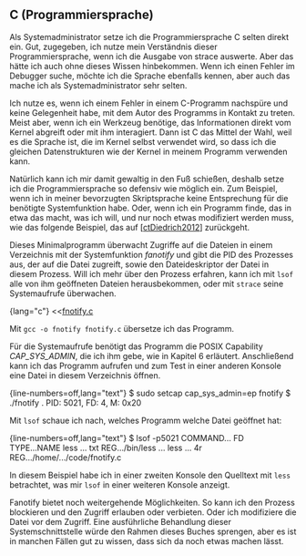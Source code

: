
## C (Programmiersprache)

Als Systemadministrator setze ich die Programmiersprache C selten direkt ein.
Gut, zugegeben, ich nutze mein Verständnis dieser Programmiersprache, wenn ich
die Ausgabe von strace auswerte.
Aber das hätte ich auch ohne dieses Wissen hinbekommen.
Wenn ich einen Fehler im Debugger suche, möchte ich die Sprache ebenfalls
kennen, aber auch das mache ich als Systemadministrator sehr selten.

Ich nutze es, wenn ich einem Fehler in einem C-Programm nachspüre und keine
Gelegenheit habe, mit dem Autor des Programms in Kontakt zu treten.
Meist aber, wenn ich ein Werkzeug benötige, das Informationen direkt vom Kernel
abgreift oder mit ihm interagiert.
Dann ist C das Mittel der Wahl, weil es die Sprache ist, die im Kernel
selbst verwendet wird, so dass ich die gleichen Datenstrukturen wie der Kernel
in meinem Programm verwenden kann.

Natürlich kann ich mir damit gewaltig in den Fuß schießen, deshalb setze
ich die Programmiersprache so defensiv wie möglich ein.
Zum Beispiel, wenn ich in meiner bevorzugten
Skriptsprache keine Entsprechung für die benötigte Systemfunktion habe.
Oder, wenn ich ein Programm finde, das in etwa das macht, was ich will,
und nur noch etwas modifiziert werden muss, wie das folgende Beispiel,
das auf [[ctDiedrich2012](#bib-ct-diedrich2012)] zurückgeht.

Dieses Minimalprogramm überwacht Zugriffe auf die Dateien in einem
Verzeichnis mit der Systemfunktion *fanotify* und gibt die PID des Prozesses
aus, der auf die Datei zugreift, sowie den Dateideskriptor der Datei in diesem
Prozess.
Will ich mehr über den Prozess erfahren, kann ich mit `lsof` alle von ihm
geöffneten Dateien herausbekommen, oder mit `strace` seine Systemaufrufe
überwachen.

{lang="c"}
<<[fnotify.c](code/fnotify.c)

Mit `gcc -o fnotify fnotify.c` übersetze ich das Programm.

Für die Systemaufrufe benötigt das Programm die POSIX Capability
*CAP_SYS_ADMIN*, die ich ihm gebe, wie in Kapitel 6 erläutert.
Anschließend kann ich das Programm aufrufen und zum Test in einer anderen
Konsole eine Datei in diesem Verzeichnis öffnen.

{line-numbers=off,lang="text"}
    $ sudo setcap cap_sys_admin=ep fnotify
    $ ./fnotify .
    PID: 5021, FD: 4, M: 0x20

Mit `lsof` schaue ich nach, welches Programm welche Datei geöffnet hat:

{line-numbers=off,lang="text"}
    $ lsof -p5021
    COMMAND...  FD   TYPE...NAME
    less   ... txt    REG.../bin/less
    ...
    less   ...   4r   REG.../home/.../code/fnotify.c

In diesem Beispiel habe ich in einer zweiten Konsole den Quelltext mit `less`
betrachtet, was mir `lsof` in einer weiteren Konsole anzeigt.

Fanotify bietet noch weitergehende Möglichkeiten.
So kann ich den Prozess blockieren und den Zugriff erlauben oder verbieten.
Oder ich modifiziere die Datei vor dem Zugriff.
Eine ausführliche Behandlung dieser Systemschnittstelle würde den Rahmen
dieses Buches sprengen, aber es ist in manchen Fällen gut zu wissen, dass
sich da noch etwas machen lässt.

